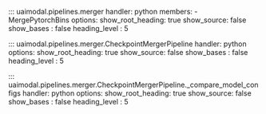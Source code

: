 
::: uaimodal.pipelines.merger
    handler: python
    members:
      - MergePytorchBins
    options:
      show_root_heading: true
      show_source: false
      show_bases : false
      heading_level : 5

::: uaimodal.pipelines.merger.CheckpointMergerPipeline
    handler: python
    options:
      show_root_heading: true
      show_source: false
      show_bases : false
      heading_level : 5
      
::: uaimodal.pipelines.merger.CheckpointMergerPipeline._compare_model_configs
    handler: python
    options:
      show_root_heading: true
      show_source: false
      show_bases : false
      heading_level : 5